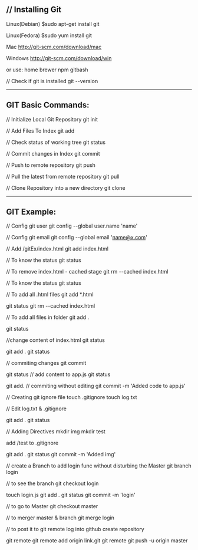 
// Installing Git
----------------------------------------------------------------

 Linux(Debian)
 $sudo apt-get install git

 Linux(Fedora)
 $sudo yum install git

 Mac
 http://git-scm.com/download/mac

 Windows
 http://git-scm.com/download/win

or use:
home brewer
npm
gitbash

// Check if git is installed
git --version

-----------------------------------------------------------------


GIT Basic Commands:
-----------------------------------------------------------------
// Initialize Local Git Repository
git init

// Add Files To Index
git add <file>

// Check status of working tree
git status

 // Commit changes in Index
 git commit

 // Push to remote repository
 git push

 // Pull the latest from remote repository
 git pull

 // Clone Repository into a new directory
 git clone

 ---------------------------------------------------------------


 GIT Example:
 ---------------------------------------------------------------
 // Config git user 
 git config --global user.name 'name'

 // Config git email
 git config --global email 'name@x.com'

 // Add /gitEx/index.html
 git add index.html

 // To know the status
 git status

 // To remove index.html - cached stage
 git rm --cached index.html

 // To know the status
 git status

 // To add all .html files
 git add *.html

git status
git rm --cached index.html
 
// To add all files in folder
git add .

git status

//change content of index.html
git status

git add .
git status

// commiting changes
git commit

git status
// add content to app.js
git status

git add.
// commiting without editing
git commit -m 'Added code to app.js'

// Creating git ignore file
touch .gitignore
touch log.txt

// Edit log.txt & .gitignore

git add .
git status

// Adding Directives
mkdir img
mkdir test

add /test to .gitignore

git add .
git status
git commit -m 'Added img'

// create a Branch to add login func without disturbing the Master
git branch login

// to see the branch
git checkout login

touch login.js
git add .
git status
git commit -m 'login'

// to go to Master
git checkout master

// to merger master & branch
git merge login

// to post it to git remote
log into github
create repository

git remote
git remote add origin link.git
git remote
git push -u origin master